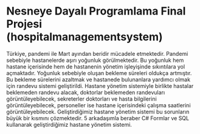 # Nesneye Dayalı Programlama Final Projesi (hospitalmanagementsystem)
Türkiye, pandemi ile Mart ayından beridir mücadele etmektedir. Pandemi sebebiyle hastanelerde aşırı yoğunluk görülmektedir. Bu yoğunluk hem hastane içerisinde hem de hastanenin yönetim işleyişinde sıkıntılara yol açmaktadır. Yoğunluk sebebiyle oluşan bekleme süreleri oldukça artmıştır. Bu bekleme sürelerini azaltmak ve hastanede bulunanlara yardımcı olmak için randevu sistemi geliştirildi. Hastane yönetim sistemiyle birlikte hastalar beklemeden randevu alacak, doktorlar beklemeden randevuları görüntüleyebilecek, sekreterler doktorları ve hasta bilgilerini görüntüleyebilecek, personeller ise hastane içerisindeki çalışma saatlerini görüntüleyebilecek. Geliştirdiğimiz hastane yönetim sistemi bu sorunların büyük bir kısmını çözmektedir.
5 arkadaşımla beraber C# Formlar ve SQL kullanarak geliştirdiğimiz hastane yönetim sistemi. 
